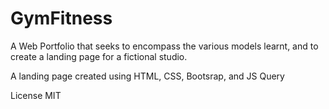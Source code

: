 # GymFitness

A Web Portfolio that seeks to encompass the various models learnt, and to create a landing page for a fictional studio.

A landing page created using HTML, CSS, Bootsrap, and JS Query

License
MIT

